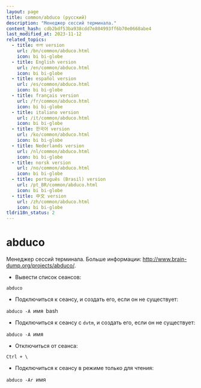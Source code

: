 ```yaml
---
layout: page
title: common/abduco (русский)
description: "Менеджер сессий терминала."
content_hash: cdb2bdf53ba938cdd7e804993ff6b70e0668abe4
last_modified_at: 2023-11-12
related_topics:
  - title: বাংলা version
    url: /bn/common/abduco.html
    icon: bi bi-globe
  - title: English version
    url: /en/common/abduco.html
    icon: bi bi-globe
  - title: español version
    url: /es/common/abduco.html
    icon: bi bi-globe
  - title: français version
    url: /fr/common/abduco.html
    icon: bi bi-globe
  - title: italiano version
    url: /it/common/abduco.html
    icon: bi bi-globe
  - title: 한국어 version
    url: /ko/common/abduco.html
    icon: bi bi-globe
  - title: Nederlands version
    url: /nl/common/abduco.html
    icon: bi bi-globe
  - title: norsk version
    url: /no/common/abduco.html
    icon: bi bi-globe
  - title: português (Brasil) version
    url: /pt_BR/common/abduco.html
    icon: bi bi-globe
  - title: 中文 version
    url: /zh/common/abduco.html
    icon: bi bi-globe
tldri18n_status: 2
---
```

# abduco

Менеджер сессий терминала.
Больше информации: <http://www.brain-dump.org/projects/abduco/>.

- Вывести список сеансов:

`abduco`

- Подключиться к сеансу, и создать его, если он не существует:

`abduco -A `<span class="tldr-var badge badge-pill bg-dark-lm bg-white-dm text-white-lm text-dark-dm font-weight-bold">имя</span>` `<span class="tldr-var badge badge-pill bg-dark-lm bg-white-dm text-white-lm text-dark-dm font-weight-bold">bash</span>

- Подключиться к сеансу с `dvtm`, и создать его, если он не существует:

`abduco -A `<span class="tldr-var badge badge-pill bg-dark-lm bg-white-dm text-white-lm text-dark-dm font-weight-bold">имя</span>

- Отключиться от сеанса:

`Ctrl + \`

- Подключиться к сеансу в режиме только для чтения:

`abduco -Ar `<span class="tldr-var badge badge-pill bg-dark-lm bg-white-dm text-white-lm text-dark-dm font-weight-bold">имя</span>
